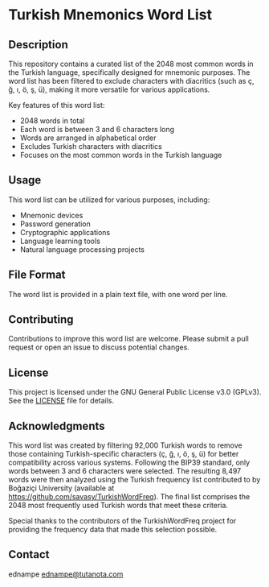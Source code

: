 # Turkish Mnemonics Word List

## Description

This repository contains a curated list of the 2048 most common words in the Turkish language, specifically designed for mnemonic purposes. The word list has been filtered to exclude characters with diacritics (such as ç, ğ, ı, ö, ş, ü), making it more versatile for various applications.

Key features of this word list:
- 2048 words in total
- Each word is between 3 and 6 characters long
- Words are arranged in alphabetical order
- Excludes Turkish characters with diacritics
- Focuses on the most common words in the Turkish language

## Usage

This word list can be utilized for various purposes, including:
- Mnemonic devices
- Password generation
- Cryptographic applications
- Language learning tools
- Natural language processing projects

## File Format

The word list is provided in a plain text file, with one word per line.

## Contributing

Contributions to improve this word list are welcome. Please submit a pull request or open an issue to discuss potential changes.

## License

This project is licensed under the GNU General Public License v3.0 (GPLv3). See the [LICENSE](LICENSE) file for details.

## Acknowledgments

This word list was created by filtering 92,000 Turkish words to remove those containing Turkish-specific characters (ç, ğ, ı, ö, ş, ü) for better compatibility across various systems. Following the BIP39 standard, only words between 3 and 6 characters were selected. The resulting 8,497 words were then analyzed using the Turkish frequency list contributed to by Boğaziçi University (available at https://github.com/savasy/TurkishWordFreq). The final list comprises the 2048 most frequently used Turkish words that meet these criteria.

Special thanks to the contributors of the TurkishWordFreq project for providing the frequency data that made this selection possible.

## Contact

ednampe
ednampe@tutanota.com
